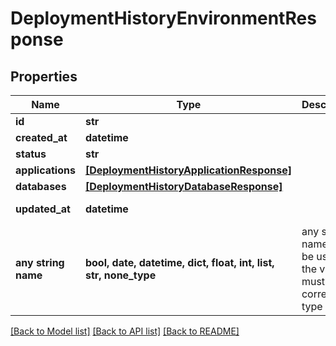 # DeploymentHistoryEnvironmentResponse


## Properties
Name | Type | Description | Notes
------------ | ------------- | ------------- | -------------
**id** | **str** |  | [readonly] 
**created_at** | **datetime** |  | [readonly] 
**status** | **str** |  | [optional] 
**applications** | [**[DeploymentHistoryApplicationResponse]**](DeploymentHistoryApplicationResponse.md) |  | [optional] 
**databases** | [**[DeploymentHistoryDatabaseResponse]**](DeploymentHistoryDatabaseResponse.md) |  | [optional] 
**updated_at** | **datetime** |  | [optional] [readonly] 
**any string name** | **bool, date, datetime, dict, float, int, list, str, none_type** | any string name can be used but the value must be the correct type | [optional]

[[Back to Model list]](../README.md#documentation-for-models) [[Back to API list]](../README.md#documentation-for-api-endpoints) [[Back to README]](../README.md)


